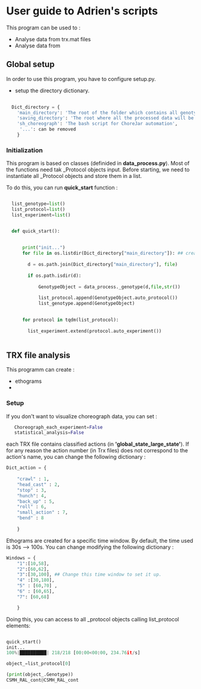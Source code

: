 # User guide to Adrien's scripts

This program can be used to : 
 - Analyse data from trx.mat files 
- Analyse data from 


## Global setup 

In order to use this program, you have to configure setup.py.

 - setup the directory dictionary.  

```python
  
  Dict_directory = {
    'main_directory': 'The root of the folder which contains all genotypes folders',
    'saving_directory': 'The root where all the processed data will be saved',
    'sh_choreograph': 'The bash script for ChoreJar automation',
     '...': can be removed
    }

```
### Initialization 

This program is based on classes (definided in **data_process.py**). Most of the functions need tak _Protocol objects input. 
Before starting, we need to instantiate all _Protocol objects and store them in a list.

To do this, you can run **quick_start** function : 
```python

  list_genotype=list()
  list_protocol=list()
  list_experiment=list()


  def quick_start(): 
    
   
      print("init...")
      for file in os.listdir(Dict_directory["main_directory"]): ## creations of genotype instances
       
        d = os.path.join(Dict_directory["main_directory"], file)
       
        if os.path.isdir(d):
            
            GenotypeObject = data_process._genotype(d,file,str())
            
            list_protocol.append(GenotypeObject.auto_protocol())
            list_genotype.append(GenotypeObject)
            

      for protocol in tqdm(list_protocol): 
        
        list_experiment.extend(protocol.auto_experiment())
    

```





## TRX file analysis 


This programm can create : 
 - ethograms 
 - 

### Setup 

If you don't want to visualize choreograph data, you can set : 

```python 
   Choreograph_each_experiment=False
   statistical_analysis=False
```

each TRX file contains classified actions (in **'global_state_large_state'**). If for any reason the action number (in Trx files) does not correspond to the action's name, you can change the following dictionary : 

```python 
Dict_action = {
    
    "crawl" : 1, 
    "head_cast" : 2,
    "stop" : 3,
    "hunch": 4,
    "back_up" : 5,
    "roll" : 6,
    "small_action" : 7,
    "bend" : 8
    
    } 
``` 

Ethograms are created for a specific time window. By default, the time used is 30s --> 100s.
You can change modifying the following dictionary : 
```python 
Windows = {
    "1":[10,58], 
    "2":[60,62],
    "3":[30,100], ## Change this time window to set it up. 
    "4" :[30,180],
    "5" : [60,70] ,
    "6" : [60,65],
    "7": [60,68] 

    }

```  
  
Doing this, you can access to all _protocol objects calling list_protocol elements: 

```python 

quick_start() 
init...
100%|██████████| 218/218 [00:00<00:00, 234.76it/s]

object_=list_protocol[0]

(print(object_.Genotype)) 
CSMH_RAL_cont@CSMH_RAL_cont
```  










